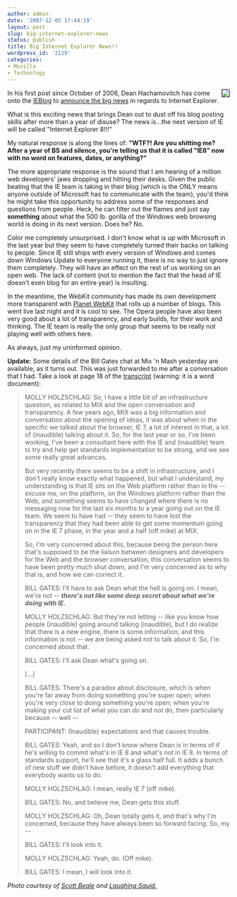```yaml
---
author: admin
date: '2007-12-05 17:44:19'
layout: post
slug: big-internet-explorer-news
status: publish
title: Big Internet Explorer News!!
wordpress_id: '2129'
categories:
- Mozilla
- Technology
---
```

<img src="http://farm1.static.flickr.com/15/21374075_851fa06472_m.jpg" border="1" align="right">In his first post since October of 2006, Dean Hachamovitch has come onto the <a href="http://blogs.msdn.com/ie/">IEBlog</a> to <a href="http://blogs.msdn.com/ie/archive/2007/12/05/internet-explorer-8.aspx">announce the big news</a> in regards to Internet Explorer. 

What is this exciting news that brings Dean out to dust off his blog posting skills after more than a year of disuse? The news is...the next version of IE will be called "Internet Explorer 8!!!"

My natural response is along the lines of: <strong>"WTF?! Are you shitting me? After a year of BS and silence, you're telling us that it is called "IE8" now with no word on features, dates, or anything?"</strong>

The more appropriate response is the sound that I am hearing of a million web developers' jaws dropping and hitting their desks. Given the public beating that the IE team is taking in their blog (which is the ONLY means anyone outside of Microsoft has to communicate with the team), you'd think he might take this opportunity to address some of the responses and questions from people. Heck, he can filter out the flames and just say <strong>something</strong> about what the 500 lb. gorilla of the Windows web browsing world is doing in its next version. Does he? No.

Color me completely unsurprised. I don't know what is up with Microsoft in the last year but they seem to have completely turned their backs on talking to people. Since IE still ships with every version of Windows and comes down Windows Update to everyone running it, there is no way to just ignore them completely. They will have an effect on the rest of us working on an open web. The lack of content (not to mention the fact that the head of IE doesn't even blog for an entire year) is insulting.

In the meantime, the WebKit community has made its own development more transparent with <a href="http://planet.webkit.org/">Planet WebKit</a> that rolls up a number of blogs. This went live last night and it is cool to see. The Opera people have also been very good about a lot of transparency, and early builds, for their work and thinking. The IE team is really the only group that seems to be really not playing well with others here. 

As always, just my uninformed opinion.

<strong>Update:</strong> Some details of the Bill Gates chat at Mix 'n Mash yesterday are available, as it turns out. This was just forwarded to me after a conversation that I had. Take a look at page 18 of the <a href="http://www.liveside.net/files/folders/6910/download.aspx">transcript</a> (warning: it is a word document): 

<blockquote>MOLLY HOLZSCHLAG:  So, I have a little bit of an infrastructure question, as related to MIX and the open conversation and transparency.  A few years ago, MIX was a big information and conversation about the opening of ideas, it was about when in the specific we talked about the browser, IE 7, a lot of interest in that, a lot of (inaudible) talking about it.  So, for the last year or so, I've been working, I've been a consultant here with the IE and (inaudible) team to try and help get standards implementation to be strong, and we see some really great advances.  

But very recently there seems to be a shift in infrastructure, and I don't really know exactly what happened, but what I understand, my understanding is that IE sits on the Web platform rather than in the -- excuse me, on the platform, on the Windows platform rather than the Web, and something seems to have changed where there is no messaging now for the last six months to a year going out on the IE team.  We seem to have had -- they seem to have lost the transparency that they had been able to get some momentum going on in the IE 7 phase, in the year and a half (off mike) at MIX.

So, I'm very concerned about this, because being the person here that's supposed to be the liaison between designers and developers for the Web and the browser conversation, this conversation seems to have been pretty much shut down, and I'm very concerned as to why that is, and how we can correct it.

BILL GATES:  I'll have to ask Dean what the hell is going on.  I mean, we're not -- <strong><em>there's not like some deep secret about what we're doing with IE.</em></strong>

MOLLY HOLZSCHLAG:  But they're not letting -- like you know how people (inaudible) going around talking (inaudible), but I do realize that there is a new engine, there is some information, and this information is not -- we are being asked not to talk about it.  So, I'm concerned about that.

BILL GATES:  I'll ask Dean what's going on.

[...]

BILL GATES:  There's a paradox about disclosure, which is when you're far away from doing something you're super open; when you're very close to doing something you're open; when you're making your cut list of what you can do and not do, then particularly because -- well --

PARTICIPANT:  (Inaudible) expectations and that causes trouble.

BILL GATES:  Yeah, and so I don't know where Dean is in terms of if he's willing to commit what's in IE 8 and what's not in IE 8.  In terms of standards support, he'll see that it's a glass half full.  It adds a bunch of new stuff we didn't have before, it doesn't add everything that everybody wants us to do.

MOLLY HOLZSCHLAG:  I mean, really IE 7 (off mike).

BILL GATES:  No, and believe me, Dean gets this stuff.

MOLLY HOLZSCHLAG:  Oh, Dean totally gets it, and that's why I'm concerned, because they have always been so forward facing.  So, my --

BILL GATES:  I'll look into it.

MOLLY HOLZSCHLAG:  Yeah, do.  (Off mike).

BILL GATES:  I mean, I will look into it.</blockquote>


<em>Photo courtesy of <a href="http://laughingsquid.com/scott-beale/">Scott Beale</a> and <a href="http://www.laughingsquid.com">Laughing Squid.</a></em>
